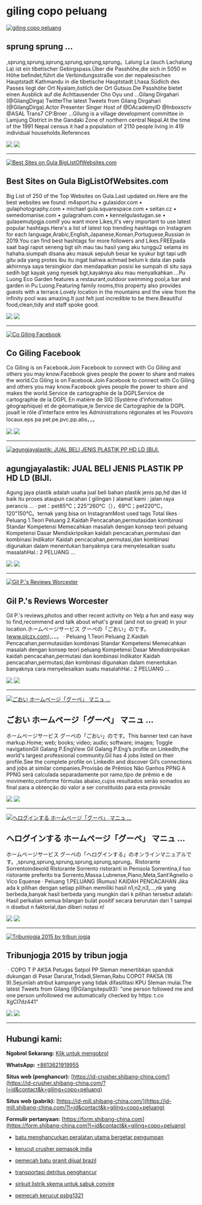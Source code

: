 # giling copo peluang

<a href="https://swt.shibang-china.com/?l=id&img&k=giling+copo+peluang" target="_blank">![giling copo peluang](http://static.shibang-china.com/all-800x300/1155.jpg)</a>

## sprung sprung …
,sprung,sprung,sprung,sprung,sprung,sprung。Lalung La (auch Lachalung La) ist ein tibetischer Gebirgspass.&#220;ber die Passh&#246;he,die sich in 5050 m H&#246;he befindet,f&#252;hrt die Verbindungsstra&#223;e von der nepalesischen Hauptstadt Kathmandu in die tibetische Hauptstadt Lhasa.S&#252;dlich des Passes liegt der Ort Nyalam,&#246;stlich der Ort Gutsuo.Die Passh&#246;he bietet einen Ausblick auf die Achttausender Cho Oyu und …Gilang Dirgahari (@GilangDirga) TwitterThe latest Tweets from Gilang Dirgahari (@GilangDirga).Actor Presenter Singer Host of @DAcademyID @Inboxsctv @ASAL Trans7 CP:Broer …Gilung is a village development committee in Lamjung District in the Gandaki Zone of northern central Nepal.At the time of the 1991 Nepal census it had a population of 2110 people living in 419 individual households.References


<a href="https://whatsapp.shibangsoft.com/WhatsApp.php" target="_blank" title="WhatsApp">![](http://static.shibang-china.com/icon/whatsapp.png)</a> <a href="https://swt.shibang-china.com/?l=id&icon&k=giling+copo+peluang" target="_blank">![](http://static.shibang-china.com/icon/chat-id.png)</a>

---

<a href="https://swt.shibang-china.com/?l=id&img&k=giling+copo+peluang" target="_blank">![Best Sites on Gula BigListOfWebsites.com](http://static.shibang-china.com/all-800x300/258.jpg)</a>

## Best Sites on Gula BigListOfWebsites.com
Big List of 250 of the Top Websites on Gula.Last updated on.Here are the best websites we found: m4sport.hu • gulasidor.com • gulaphotography.com • michael gula.squarespace.com • seitan.cz • semedomanise.com • gulagraham.com • kennelgulastugan.se • gulasemutjogja.comIf you want more Likes,it's very important to use latest popular hashtags.Here's a list of latest top trending hashtags on Instagram for each language,Arabic,English,Japanese,Korean,Portuguese,Russian in 2019.You can find best hashtags for more followers and Likes.FREEpada saat bagi rapot seneng bgt sih mau tau hasil yang aku tunggu2 selama ini hahaha.siumpah disana aku masuk sepuluh besar ke syukur bgt tapi udh gitu ada yang protes ibu itu ingat bahwa achmad belum k data dan pada akhirnnya saya tersingkior dan mendapatkan posisi ke sumpah di situ saya sedih bgt kayak yang nyesek bgt,kayaknya aku mau menyalkahkan …Pu Luong Eco Garden features a restaurant,outdoor swimming pool,a bar and garden in Pu Luong.Featuring family rooms,this property also provides guests with a terrace.Lovely location in the mountains and the view from the infinity pool was amazing.It just felt just incredible to be there.Beautiful food,clean,tidy and staff spoke good.


<a href="https://whatsapp.shibangsoft.com/WhatsApp.php" target="_blank" title="WhatsApp">![](http://static.shibang-china.com/icon/whatsapp.png)</a> <a href="https://swt.shibang-china.com/?l=id&icon&k=giling+copo+peluang" target="_blank">![](http://static.shibang-china.com/icon/chat-id.png)</a>

---

<a href="https://swt.shibang-china.com/?l=id&img&k=giling+copo+peluang" target="_blank">![Co Giling Facebook](http://static.shibang-china.com/all-800x300/1436.jpg)</a>

## Co Giling Facebook
Co Giling is on Facebook.Join Facebook to connect with Co Giling and others you may know.Facebook gives people the power to share and makes the world.Co Giling is on Facebook.Join Facebook to connect with Co Giling and others you may know.Facebook gives people the power to share and makes the world.Service de cartographie de la DGPLService de cartographie de la DGPL En mati&#232;re de SIG (Syst&#232;me d’information g&#233;ographique) et de g&#233;omatique,le Service de Cartographie de la DGPL jouait le r&#244;le d’interface entre les Administrations r&#233;gionales et les Pouvoirs locaux.eps pa pet.pe.pvc.pp.abs，，。


<a href="https://whatsapp.shibangsoft.com/WhatsApp.php" target="_blank" title="WhatsApp">![](http://static.shibang-china.com/icon/whatsapp.png)</a> <a href="https://swt.shibang-china.com/?l=id&icon&k=giling+copo+peluang" target="_blank">![](http://static.shibang-china.com/icon/chat-id.png)</a>

---

<a href="https://swt.shibang-china.com/?l=id&img&k=giling+copo+peluang" target="_blank">![agungjayalastik: JUAL BELI JENIS PLASTIK PP HD LD (BIJI.](http://static.shibang-china.com/all-800x300/10.jpg)</a>

## agungjayalastik: JUAL BELI JENIS PLASTIK PP HD LD (BIJI.
Agung jaya plastik adalah usaha jual beli bahan plastik jenis pp,hd dan ld baik itu proses ataupun cacahan ( gilingan ) alamat kami : jalan raya perancis …&nbsp;&#0183;&#32;pet：pet85℃；225&quot;260℃（），69℃；pet220℃，120&quot;150℃。ternak yang bisa on InstagramMost used tags Total likes&nbsp;&#0183;&#32;Peluang 1.Teori Peluang 2.Kaidah Pencacahan,permutasidan kombinasi Standar Kompetensi Memecahkan masalah dengan konsep teori peluang Kompetensi Dasar Mendiskripsikan kaidah pencacahan,permutasi dan kombinasi Indikator Kaidah pencacahan,permutasi,dan kombinasi digunakan dalam menentukan banyaknya cara menyelesaikan suatu masalahHal.: 2 PELUANG …


<a href="https://whatsapp.shibangsoft.com/WhatsApp.php" target="_blank" title="WhatsApp">![](http://static.shibang-china.com/icon/whatsapp.png)</a> <a href="https://swt.shibang-china.com/?l=id&icon&k=giling+copo+peluang" target="_blank">![](http://static.shibang-china.com/icon/chat-id.png)</a>

---

<a href="https://swt.shibang-china.com/?l=id&img&k=giling+copo+peluang" target="_blank">![Gil P.'s Reviews Worcester](http://static.shibang-china.com/all-800x300/423.jpg)</a>

## Gil P.'s Reviews Worcester
Gil P.'s reviews,photos and other recent activity on Yelp a fun and easy way to find,recommend and talk about what's great (and not so great) in your location.ホームページサービス グーペの「ごおい」のです。(www.plczx.com),、、。&nbsp;&#0183;&#32;Peluang 1.Teori Peluang 2.Kaidah Pencacahan,permutasidan kombinasi Standar Kompetensi Memecahkan masalah dengan konsep teori peluang Kompetensi Dasar Mendiskripsikan kaidah pencacahan,permutasi dan kombinasi Indikator Kaidah pencacahan,permutasi,dan kombinasi digunakan dalam menentukan banyaknya cara menyelesaikan suatu masalahHal.: 2 PELUANG …


<a href="https://whatsapp.shibangsoft.com/WhatsApp.php" target="_blank" title="WhatsApp">![](http://static.shibang-china.com/icon/whatsapp.png)</a> <a href="https://swt.shibang-china.com/?l=id&icon&k=giling+copo+peluang" target="_blank">![](http://static.shibang-china.com/icon/chat-id.png)</a>

---

<a href="https://swt.shibang-china.com/?l=id&img&k=giling+copo+peluang" target="_blank">![ごおい ホームページ「グーペ」 マニュ …](http://static.shibang-china.com/all-800x300/843.jpg)</a>

## ごおい ホームページ「グーペ」 マニュ …
ホームページサービス グーペの「ごおい」のです。This banner text can have markup.Home; web; books; video; audio; software; images; Toggle navigationGil Galang P.EngView Gil Galang P.Eng’s profile on LinkedIn,the world's largest professional community.Gil has 4 jobs listed on their profile.See the complete profile on LinkedIn and discover Gil’s connections and jobs at similar companies.Provis&#227;o de Pr&#234;mios N&#227;o Ganhos PPNG A PPNG ser&#225; calculada separadamente por ramo,tipo de pr&#234;mio e de movimento,conforme f&#243;rmulas abaixo,cujos resultados ser&#227;o somados ao final para a obten&#231;&#227;o do valor a ser constitu&#237;do para esta provis&#227;o


<a href="https://whatsapp.shibangsoft.com/WhatsApp.php" target="_blank" title="WhatsApp">![](http://static.shibang-china.com/icon/whatsapp.png)</a> <a href="https://swt.shibang-china.com/?l=id&icon&k=giling+copo+peluang" target="_blank">![](http://static.shibang-china.com/icon/chat-id.png)</a>

---

<a href="https://swt.shibang-china.com/?l=id&img&k=giling+copo+peluang" target="_blank">![へログインする ホームページ「グーペ」 マニュ …](http://static.shibang-china.com/all-800x300/901.jpg)</a>

## へログインする ホームページ「グーペ」 マニュ …
ホームページサービス グーペの「へログインする」のオンラインマニュアルです。,sprung,sprung,sprung,sprung,sprung,sprung。Ristorante Sorrentoindexold Ristorante Sorrento ristoranti in Penisola Sorrentina,il tuo ristorante preferito tra Sorrento,Massa Lubrense,Piano,Meta,Sant'Agnello o Vico Equense&nbsp;&#0183;&#32;Peluang 1.PELUANG (Rumus) KAIDAH PENCACAHAN Jika ada k pilihan dengan setiap pilihan memiliki hasil n1,n2,n3,…,nk yang berbeda,banyak hasil berbeda yang mungkin dari k pilihan tersebut adalah: Hasil perkalian semua bilangan bulat positif secara berurutan dari 1 sampai n disebut n faktorial,dan diberi notasi n!


<a href="https://whatsapp.shibangsoft.com/WhatsApp.php" target="_blank" title="WhatsApp">![](http://static.shibang-china.com/icon/whatsapp.png)</a> <a href="https://swt.shibang-china.com/?l=id&icon&k=giling+copo+peluang" target="_blank">![](http://static.shibang-china.com/icon/chat-id.png)</a>

---

<a href="https://swt.shibang-china.com/?l=id&img&k=giling+copo+peluang" target="_blank">![Tribunjogja 2015 by tribun jogja](http://static.shibang-china.com/all-800x300/404.jpg)</a>

## Tribunjogja 2015 by tribun jogja
&nbsp;&#0183;&#32;COPO T P AKSA Petugas Satpol PP Sleman menertibkan spanduk dukungan di Pasar Darurat,Tridadi,Sleman,Rabu COPOT PAKSA (16 9).Sejumlah atribut kampanye yang tidak difasilitasi KPU Sleman mulai.The latest Tweets from Gilang (@Gilangsitepu93): &quot;one person followed me and one person unfollowed me automatically checked by https: t.co XgCl7dz441&quot;

<a href="https://whatsapp.shibangsoft.com/WhatsApp.php" target="_blank" title="WhatsApp">![](http://static.shibang-china.com/icon/whatsapp.png)</a> <a href="https://swt.shibang-china.com/?l=id&icon&k=giling+copo+peluang" target="_blank">![](http://static.shibang-china.com/icon/chat-id.png)</a>

---
## Hubungi kami:

**Ngobrol Sekarang:** [Klik untuk mengobrol](https://swt.shibang-china.com?l=id&contact&k=giling+copo+peluang)

**WhatsApp:**  [+8613621919955](https://whatsapp.shibangsoft.com/WhatsApp.php)

**Situs web (penghancur):** [https://id-crusher.shibang-china.com/](https://id-crusher.shibang-china.com/?l=id&contact&k=giling+copo+peluang)

**Situs web (pabrik):** [https://id-mill.shibang-china.com/](https://id-mill.shibang-china.com/?l=id&contact&k=giling+copo+peluang)

**Formulir pertanyaan:** [https://form.shibang-china.com](https://form.shibang-china.com?l=id&contact&k=giling+copo+peluang)

* [batu menghancurkan peralatan utama bergetar pengumpan](../46/batu%20menghancurkan%20peralatan%20utama%20bergetar%20pengumpan.md)

* [kerucut crusher pemasok india](../49/kerucut%20crusher%20pemasok%20india.md)

* [pemecah batu granit dijual brazil](../50/pemecah%20batu%20granit%20dijual%20brazil.md)

* [transportasi detritus penghancur](../46/transportasi%20detritus%20penghancur.md)

* [sirkuit listrik skema untuk sabuk convire](../42/sirkuit%20listrik%20skema%20untuk%20sabuk%20convire.md)

* [pemecah kerucut psbg1321](../48/pemecah%20kerucut%20psbg1321.md)
